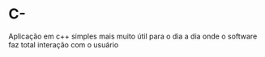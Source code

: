 # C-
Aplicação em  c++  simples mais muito útil para o dia a dia onde o software faz total interação com o usuário
